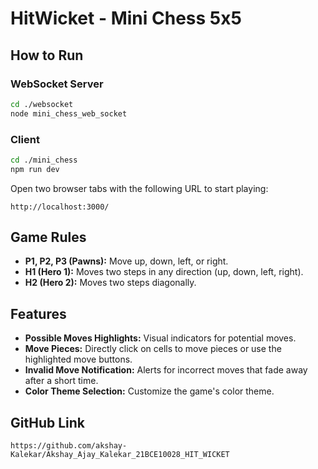 
# HitWicket - Mini Chess 5x5

## How to Run

### WebSocket Server
```bash
cd ./websocket
node mini_chess_web_socket
```

### Client
```bash
cd ./mini_chess
npm run dev
```

Open two browser tabs with the following URL to start playing:
```
http://localhost:3000/
```

## Game Rules
- **P1, P2, P3 (Pawns):** Move up, down, left, or right.
- **H1 (Hero 1):** Moves two steps in any direction (up, down, left, right).
- **H2 (Hero 2):** Moves two steps diagonally.

## Features
- **Possible Moves Highlights:** Visual indicators for potential moves.
- **Move Pieces:** Directly click on cells to move pieces or use the highlighted move buttons.
- **Invalid Move Notification:** Alerts for incorrect moves that fade away after a short time.
- **Color Theme Selection:** Customize the game's color theme.

## GitHub Link
```
https://github.com/akshay-Kalekar/Akshay_Ajay_Kalekar_21BCE10028_HIT_WICKET
```
